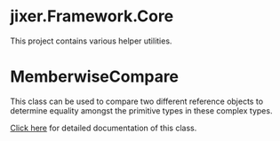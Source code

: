 # jixer.Framework.Core
This project contains various helper utilities.

# MemberwiseCompare
This class can be used to compare two different reference objects to determine equality amongst the primitive types in these complex types.

[Click here](./README/MemberwiseCompare.README.md) for detailed documentation of this class.
